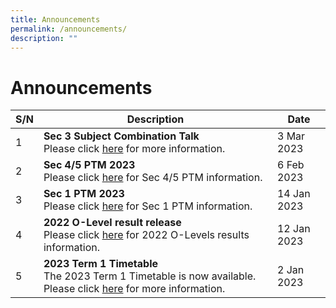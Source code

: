 ```yaml
---
title: Announcements
permalink: /announcements/
description: ""
---
```

# Announcements


| S/N | Description | Date |
| -------- | -------- | -------- |
|1|**Sec 3 Subject Combination Talk**<br>Please click [here](/links/Students/sub-com/) for more information.|3 Mar 2023|
|2|**Sec 4/5 PTM 2023**<br>Please click [here](/files/Sec%204%20n%205%20PTM/Sec%204&5%20Parents'%20Talk%20(Mass%20Talk).pdf) for Sec 4/5 PTM information.|6 Feb 2023|
|3|**Sec 1 PTM 2023**<br>Please click [here](/files/Sec%201%20PTM/Sec%201%20PTM%202023.pdf) for Sec 1 PTM information.|14 Jan 2023|
|4|**2022 O-Level result release**<br>Please click [here](/files/O%20Level%20Result%20Release/O-Level%20Result%20Release%20Slides_OPSS.pdf) for 2022 O-Levels results information.|12 Jan 2023|
|5|**2023 Term 1 Timetable**<br>The 2023 Term 1 Timetable is now available. Please click [here](/links/Student/tt/) for more information.|2 Jan 2023|